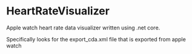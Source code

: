 # HeartRateVisualizer
Apple watch heart rate data visualizer written using .net core. 

Specifically looks for the export_cda.xml file that is exported from apple watch
